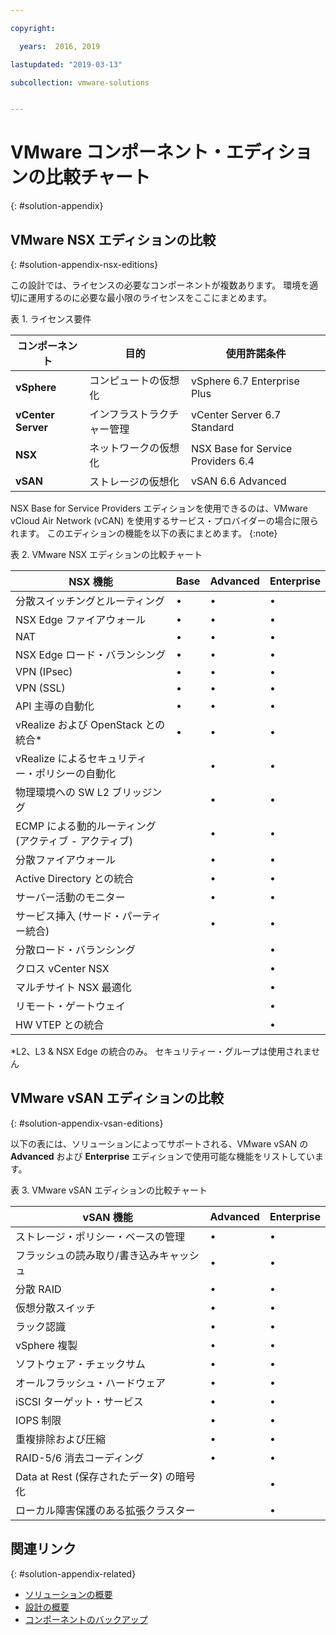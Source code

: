 ```yaml
---

copyright:

  years:  2016, 2019

lastupdated: "2019-03-13"

subcollection: vmware-solutions


---
```


# VMware コンポーネント・エディションの比較チャート
{: #solution-appendix}

## VMware NSX エディションの比較
{: #solution-appendix-nsx-editions}

この設計では、ライセンスの必要なコンポーネントが複数あります。 環境を適切に運用するのに必要な最小限のライセンスをここにまとめます。

表 1. ライセンス要件

コンポーネント | 目的 | 使用許諾条件
----------|---------|-------------
**vSphere** | コンピュートの仮想化 | vSphere 6.7 Enterprise Plus
**vCenter Server** | インフラストラクチャー管理 | vCenter Server 6.7 Standard
**NSX** | ネットワークの仮想化 | NSX Base for Service Providers 6.4
**vSAN** | ストレージの仮想化 | vSAN 6.6 Advanced  

NSX Base for Service Providers エディションを使用できるのは、VMware vCloud Air Network (vCAN) を使用するサービス・プロバイダーの場合に限られます。 このエディションの機能を以下の表にまとめます。
{:note}

表 2. VMware NSX エディションの比較チャート

| NSX 機能                                   | Base | Advanced | Enterprise |
|-----------------------------------------------|------|----------|------------|
| 分散スイッチングとルーティング             | •    | •        | •          |
| NSX Edge ファイアウォール                             | •    | •        | •          |
| NAT                                           | •    | •        | •          |
| NSX Edge ロード・バランシング                       | •    | •        | •          |
| VPN (IPsec)                                   | •    | •        | •          |
| VPN (SSL)                                     | •    | •        | •          |
| API 主導の自動化                         | •    | •        | •          |
| vRealize および OpenStack との統合\*     | •    | •        | •          |
| vRealize によるセキュリティー・ポリシーの自動化 |      | •        | •          |
| 物理環境への SW L2 ブリッジング        |      | •        | •          |
| ECMP による動的ルーティング (アクティブ - アクティブ)     |      | •        | •          |
| 分散ファイアウォール                       |      | •        | •          |
| Active Directory との統合             |      | •        | •          |
| サーバー活動のモニター                    |      | •        | •          |
| サービス挿入 (サード・パーティー統合)     |      | •        | •          |
| 分散ロード・バランシング                    |      |          | •          |
| クロス vCenter NSX                             |      |          | •          |
| マルチサイト NSX 最適化                  |      |          | •          |
| リモート・ゲートウェイ                                |      |          | •          |
| HW VTEP との統合                     |      |          | •          |
\*L2、L3 & NSX Edge の統合のみ。 セキュリティー・グループは使用されません

## VMware vSAN エディションの比較
{: #solution-appendix-vsan-editions}

以下の表には、ソリューションによってサポートされる、VMware vSAN の **Advanced** および **Enterprise** エディションで使用可能な機能をリストしています。

表 3. VMware vSAN エディションの比較チャート

| vSAN 機能                                    | Advanced | Enterprise |
|-------------------------------------------------|----------|------------|
| ストレージ・ポリシー・ベースの管理                 | •        | •          |
| フラッシュの読み取り/書き込みキャッシュ                        | •        | •          |
| 分散 RAID                                | •        | •          |
| 仮想分散スイッチ                      | •        | •          |
| ラック認識                                  | •        | •          |
| vSphere 複製                             | •        | •          |
| ソフトウェア・チェックサム                               | •        | •          |
| オールフラッシュ・ハードウェア                              | •        | •          |
| iSCSI ターゲット・サービス                            | •        | •          |
| IOPS 制限                                      | •        | •          |
| 重複排除および圧縮                   | •        | •          |
| RAID-5/6 消去コーディング                         | •        | •          |
| Data at Rest (保存されたデータ) の暗号化                         |          | •          |
| ローカル障害保護のある拡張クラスター |          | •          |

## 関連リンク
{: #solution-appendix-related}

* [ソリューションの概要](/docs/services/vmwaresolutions/archiref/solution?topic=vmware-solutions-solution_overview)
* [設計の概要](/docs/services/vmwaresolutions/archiref/solution?topic=vmware-solutions-design_overview)
* [コンポーネントのバックアップ](/docs/services/vmwaresolutions/archiref/solution?topic=vmware-solutions-solution_backingup)
